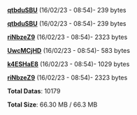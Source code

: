 [**qtbduSBU**](/data/qtbduSBU.txt) (16/02/23 - 08:54)- 239 bytes

[**qtbduSBU**](/data/qtbduSBU.txt) (16/02/23 - 08:54)- 239 bytes

[**riNbzeZ9**](/data/riNbzeZ9.txt) (16/02/23 - 08:54)- 2323 bytes

[**UwcMCjHD**](/data/UwcMCjHD.txt) (16/02/23 - 08:54)- 583 bytes

[**k4ESHaE8**](/data/k4ESHaE8.txt) (16/02/23 - 08:54)- 1029 bytes

[**riNbzeZ9**](/data/riNbzeZ9.txt) (16/02/23 - 08:54)- 2323 bytes

**Total Datas**: 10179

**Total Size**: 66.30 MB / 66.3 MB